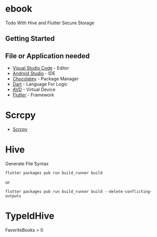 # ebook

Todo With Hive and Flutter Secure Storage

## Getting Started

## File or Application needed

* [Visual Studio Code](https://code.visualstudio.com/) - Editor
* [Android Studio](https://developer.android.com/studio) - IDE
* [Chocolatey](https://chocolatey.org/) - Package Manager
* [Dart](https://dart.dev/get-dart) - Language For Logic
* [AVD](https://google.com) - Virtual Device
* [Flutter](https://flutter.dev/?gclsrc=ds&gclsrc=ds) - Framework

# Scrcpy

* [Scrcpy](https://github.com/Genymobile/scrcpy/releases)

# Hive

Generate File Syntax

```
flutter packages pub run build_runner build
```

or

```
flutter packages pub run build_runner build --delete-conflicting-outputs
```

# TypeIdHive

FavoriteBooks = 0